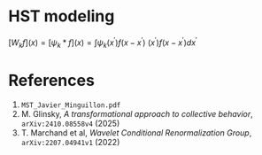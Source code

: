 # HST modeling

$`[ W_k f](x) = [\psi_k * f](x) = \int \psi_k(x^\prime) f(x - x^\prime)`$
$`(x^') f(x - x^') dx^'`$

# References
1. `MST_Javier_Minguillon.pdf`
2. M. Glinsky, *A transformational approach to collective behavior*, `arXiv:2410.08558v4` (2025)
3. T. Marchand et al, *Wavelet Conditional Renormalization Group*, `arXiv:2207.04941v1` (2022)

